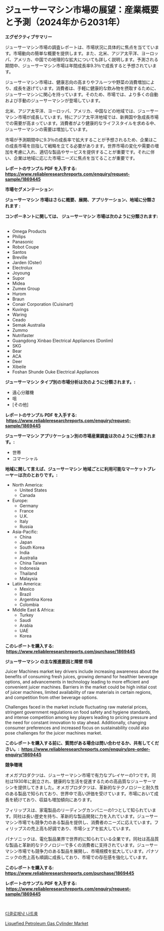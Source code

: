 <p><h1>ジューサーマシン市場の展望：産業概要と予測（2024年から2031年）</h1></p><p><strong>エグゼクティブサマリー</strong></p>
<p><p>ジューサーマシン市場の調査レポートは、市場状況に具体的に焦点を当てています。市場動向の簡単な概要を提供します。また、北米、アジア太平洋、ヨーロッパ、アメリカ、中国での地理的な拡大についても詳しく説明します。予測される期間中、ジューサーマシン市場は年間成長率9.3％で成長すると予想されています。</p><p>ジューサーマシン市場は、健康志向の高まりやフルーツや野菜の消費増加により、成長を遂げています。消費者は、手軽に健康的な飲み物を摂取するために、ジューサーマシンに関心を持っています。そのため、市場では、より多くの自動および手動のジューサーマシンが登場しています。</p><p>北米、アジア太平洋、ヨーロッパ、アメリカ、中国などの地域では、ジューサーマシン市場が成長しています。特にアジア太平洋地域では、新興国や急成長市場での需要が高まっています。消費者がより健康的なライフスタイルを求める中、ジューサーマシンの需要は増加しています。</p><p>市場が予測期間中に9.3％の成長率で拡大することが予想されるため、企業はこの成長市場を目指して戦略を立てる必要があります。世界市場の変化や需要の増加を考慮に入れ、適切な製品やサービスを提供することが重要です。それに伴い、企業は地域に応じた市場ニーズに焦点を当てることが重要です。</p></p>
<p><strong>レポートのサンプル PDF を入手する: <a href="https://www.reliableresearchreports.com/enquiry/request-sample/1869445">https://www.reliableresearchreports.com/enquiry/request-sample/1869445</a></strong></p>
<p><strong>市場セグメンテーション:</strong></p>
<p><strong> ジューサーマシン 市場はさらに概要、展開、アプリケーション、地域に分類されます :</strong></p>
<p><strong>コンポーネントに関しては、 ジューサーマシン 市場は次のように分類されます: &nbsp;</strong></p>
<p><ul><li>Omega Products</li><li>Philips</li><li>Panasonic</li><li>Robot Coupe</li><li>Santos</li><li>Breville</li><li>Jarden (Oster)</li><li>Electrolux</li><li>Joyoung</li><li>Supor</li><li>Midea</li><li>Zumex Group</li><li>Hurom</li><li>Braun</li><li>Conair Corporation (Cuisinart)</li><li>Kuvings</li><li>Waring</li><li>Ceado</li><li>Semak Australia</li><li>Zummo</li><li>Nutrifaster</li><li>Guangdong Xinbao Electrical Appliances (Donlim)</li><li>SKG</li><li>Bear</li><li>ACA</li><li>Deer</li><li>Xibeile</li><li>Foshan Shunde Ouke Electrical Appliances</li></ul></p>
<p><strong> ジューサーマシン タイプ別の市場分析は次のように分類されます。:</strong></p>
<p><ul><li>遠心分離機</li><li>咀</li><li>[その他]</li></ul></p>
<p><strong>レポートのサンプル PDF を入手する: &nbsp;<a href="https://www.reliableresearchreports.com/enquiry/request-sample/1869445">https://www.reliableresearchreports.com/enquiry/request-sample/1869445</a></strong></p>
<p><strong> ジューサーマシン アプリケーション別の市場産業調査は次のように分類されます。:</strong></p>
<p><ul><li>世帯</li><li>コマーシャル</li></ul></p>
<p><strong>地域に関して言えば、ジューサーマシン 地域ごとに利用可能なマーケットプレーヤーは次のとおりです。:</strong></p>
<p><ul>
    <li>
        North America:
        <ul>
            <li>United States</li>
            <li>Canada</li>
        </ul>
    </li>
    <li>
        Europe:
        <ul>
            <li>Germany</li>
            <li>France</li>
            <li>U.K.</li>
            <li>Italy</li>
            <li>Russia</li>
        </ul>
    </li>
    <li>
        Asia-Pacific:
        <ul>
            <li>China</li>
            <li>Japan</li>
            <li>South Korea</li>
            <li>India</li>
            <li>Australia</li>
            <li>China Taiwan</li>
            <li>Indonesia</li>
            <li>Thailand</li>
            <li>Malaysia</li>
        </ul>
    </li>
    <li>
        Latin America:
        <ul>
            <li>Mexico</li>
            <li>Brazil</li>
            <li>Argentina Korea</li>
            <li>Colombia</li>
        </ul>
    </li>
    <li>
        Middle East & Africa:
        <ul>
            <li>Turkey</li>
            <li>Saudi</li>
            <li>Arabia</li>
            <li>UAE</li>
            <li>Korea</li>
        </ul>
    </li>
    </ul></p>
<p><strong>このレポートを購入する: &nbsp;<a href="https://www.reliableresearchreports.com/purchase/1869445">https://www.reliableresearchreports.com/purchase/1869445</a></strong></p>
<p><strong>ジューサーマシン の主な推進要因と障壁 市場</strong></p>
<p><p>Juicer Machines market key drivers include increasing awareness about the benefits of consuming fresh juices, growing demand for healthier beverage options, and advancements in technology leading to more efficient and convenient juicer machines. Barriers in the market could be high initial cost of juicer machines, limited availability of raw materials in certain regions, and competition from other beverage options.</p><p>Challenges faced in the market include fluctuating raw material prices, stringent government regulations on food safety and hygiene standards, and intense competition among key players leading to pricing pressure and the need for constant innovation to stay ahead. Additionally, changing consumer preferences and increased focus on sustainability could also pose challenges for the juicer machines market.</p></p>
<p><strong>このレポートを購入する前に、質問がある場合は問い合わせるか、共有してください。:&nbsp; <a href="https://www.reliableresearchreports.com/enquiry/pre-order-enquiry/1869445">https://www.reliableresearchreports.com/enquiry/pre-order-enquiry/1869445</a></strong></p>
<p><strong>競争環境</strong></p>
<p><p>オメガプロダクツは、ジューサーマシン市場で有力なプレイヤーの1つです。同社は1930年に創立され、健康的な生活を促進するための高品質なジューサーマシンを提供してきました。オメガプロダクツは、革新的なテクノロジーと耐久性のある製品で知られており、世界中で高い評価を受けています。市場において成長を続けており、収益も増加傾向にあります。</p><p>フィリップスは、家電製品のリーディングカンパニーの1つとして知られています。同社は長い歴史を持ち、革新的な製品開発に力を入れています。ジューサーマシン市場でも競争力のある製品を提供し、消費者のニーズに応えています。フィリップスの売上高も好調であり、市場シェアを拡大しています。</p><p>パナソニックは、電化製品業界で世界的に知られている企業です。同社は高品質な製品と革新的なテクノロジーで多くの消費者に支持されています。ジューサーマシン市場でも競争力のある製品を展開し、市場規模を拡大しています。パナソニックの売上高も順調に成長しており、市場での存在感を強化しています。</p></p>
<p><strong>このレポートを購入する: &nbsp; <a href="https://www.reliableresearchreports.com/purchase/1869445">https://www.reliableresearchreports.com/purchase/1869445</a></strong></p>
<p><strong>レポートのサンプル PDF を入手する: &nbsp;<a href="https://www.reliableresearchreports.com/enquiry/request-sample/1869445">https://www.reliableresearchreports.com/enquiry/request-sample/1869445</a></strong><strong></strong></p>
<p>&nbsp;</p>
<p><p><a href="https://github.com/fredrickeglers/Market-Research-Report-List-1/blob/main/86662972901.md">디클로페낙 나트륨</a></p><p><a href="https://github.com/Sherrillcrooksxa8i18ucf2m/Market-Research-Report-List-1/blob/main/liquefied-petroleum-gas-cylinder-market.md">Liquefied Petroleum Gas Cylinder Market</a></p></p>